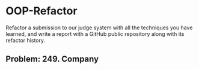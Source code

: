 # OOP-Refactor

Refactor a submission to our judge system with all the techniques you have learned, and write a report with a GitHub public repository along with its refactor history. 



## Problem: 249. Company